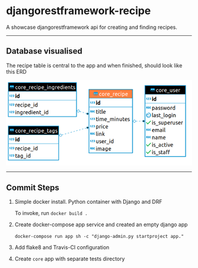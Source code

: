 # djangorestframework-recipe

A showcase djangorestframework api for creating and finding recipes.

---

## Database visualised

The recipe table is central to the app and when finished, should look like this ERD

![ERD](assets/core_recipe_erd.png)

---

## Commit Steps

1. Simple docker install. Python container with Django and DRF

   To invoke, run `docker build .`

2. Create docker-compose app service and created an empty django app

   `docker-compose run app sh -c "django-admin.py startproject app."`

3. Add flake8 and Travis-CI configuration

4. Create `core` app with separate tests directory
